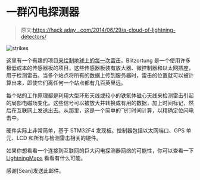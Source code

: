 # 一群闪电探测器

> 原文:[https://hack aday . com/2014/06/29/a-cloud-of-lightning-detectors/](https://hackaday.com/2014/06/29/a-cloud-of-lightning-detectors/)

![strikes](../Images/02101f29c94db36d39e1b65a97a36715.png)

这里有一个有趣的项目[来绘制地球上的每一次雷击](http://www.blitzortung.org/Webpages/index.php?lang=en&page=3)。Blitzortung 是一个使用许多极低成本的传感器板的项目，这些传感器板装有放大器、微控制器和以太网插座，用于检测雷击。当多个站点将所有的数据上传到服务器时，雷击的位置就可以被计算出来，即使它们离任何一个站点都有几百英里远。

每个站的工作原理都是利用大型环形天线或较小的铁氧体磁心天线来检测雷击引起的局部电磁场变化。这些信号可以被放大并转换成有用的数据，加上时间标记，然后在互联网上发送出去。从那里，这是一个简单的飞行时间计算，以精确定位闪电击中。

硬件实际上非常简单，基于 STM32F4 发现板。控制器包括以太网端口、GPS 单元、LCD 和所有与检测雷击相关的硬件。

如果你想看看一个连接到互联网的巨大闪电探测器网络的可能性，你可以查看一下 [LightningMaps](http://www.lightningmaps.org/realtime?lang=en) 看看有什么可能。

感谢[Sean]发送此邮件。